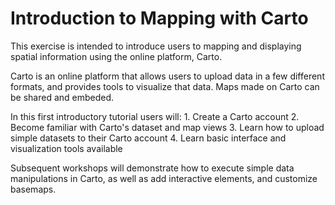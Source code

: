 # Introduction to Mapping with Carto 

This exercise is intended to introduce users to mapping and displaying spatial information using the online platform, Carto. 

Carto is an online platform that allows users to upload data in a few different formats, and provides tools to visualize that data. Maps made on Carto can be shared and embeded. 

In this first introductory tutorial users will:
	1. Create a Carto account
	2. Become familiar with Carto's dataset and map views
	3. Learn how to upload simple datasets to their Carto account
	4. Learn basic interface and visualization tools available

Subsequent workshops will demonstrate how to execute simple data manipulations in Carto, as well as add interactive elements, and customize basemaps. 

